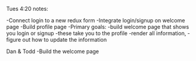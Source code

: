 Tues 4:20 notes:

-Connect login to a new redux form
  -Integrate login/signup on welcome page
-Build profile page
-Primary goals:
  -build welcome page that shows you login or signup
    -these take you to the profile
  -render all information,
  -figure out how to update the information

Dan & Todd
  -Build the welcome page
